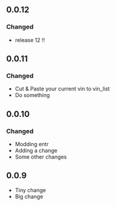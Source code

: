 ## 0.0.12

### Changed

- release 12 !!

## 0.0.11

### Changed

- Cut & Paste your current vin to vin_list
- Do something

## 0.0.10

### Changed

- Modding entr
- Adding a change
- Some other changes

## 0.0.9

- Tiny change
- Big change
